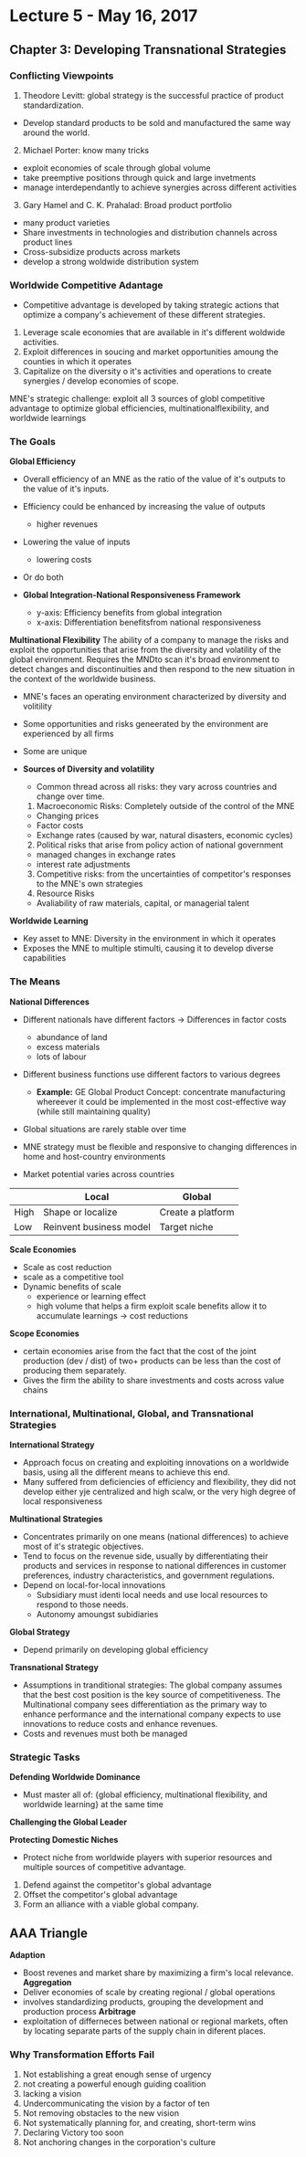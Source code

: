 # Lecture 5 - May 16, 2017

## Chapter 3: Developing Transnational Strategies

### Conflicting Viewpoints
1. Theodore Levitt: global strategy is the successful practice of product standardization.
  - Develop standard products to be sold and manufactured the same way around the world.
2. Michael Porter: know many tricks
  - exploit economies of scale through global volume
  - take preemptive positions through quick and large invetments
  - manage interdependantly to achieve synergies across different activities
3. Gary Hamel and C. K. Prahalad: Broad product portfolio
  - many product varieties
  - Share investments in technologies and distribution channels across product lines
  - Cross-subsidize products across markets
  - develop a strong woldwide distribution system

### Worldwide Competitive Adantage
- Competitive advantage is developed by taking strategic actions that optimize a company's achievement of these different strategies.

1. Leverage scale economies that are available in it's different woldwide activities.
2. Exploit differences in soucing and market opportunities amoung the counties in which it operates
3. Capitalize on the diversity o it's activities and operations to create synergies / develop economies of scope.

MNE's strategic challenge: exploit all 3 sources of globl competitive advantage to optimize global efficiencies, multinationalflexibility, and worldwide learnings

### The Goals

**Global Efficiency**
- Overall efficiency of an MNE as the ratio of the value of it's outputs to the value of it's inputs.
- Efficiency could be enhanced by increasing the value of outputs
  - higher revenues
- Lowering the value of inputs
  - lowering costs
- Or do both

- **Global Integration-National Responsiveness Framework**
  - y-axis: Efficiency benefits from global integration
  - x-axis: Differentiation benefitsfrom national responsiveness

**Multinational Flexibility**
The ability of a company to manage the risks and exploit the opportunities that arise from the diversity and volatility of the global environment.
Requires the MNDto scan it's broad environment to detect changes and discontinuities and then respond to the new situation in the context of the worldwide business.

- MNE's faces an operating environment characterized by diversity and volitility
- Some opportunities and risks geneerated by the environment are experienced by all firms
- Some are unique

- **Sources of Diversity and volatility**
  - Common thread across all risks: they vary across countries and change over time.
  1. Macroeconomic Risks: Completely outside of the control of the MNE
    - Changing prices
    - Factor costs
    - Exchange rates (caused by war, natural disasters, economic cycles)
  2. Political risks that arise from policy action of national government
    - managed changes in exchange rates
    - interest rate adjustments
  3. Competitive risks: from the uncertainties of competitor's responses to the MNE's own strategies
  4. Resource Risks
    - Avaliability of raw materials, capital, or managerial talent

**Worldwide Learning**
- Key asset to MNE: Diversity in the environment in which it operates
- Exposes the MNE to multiple stimulti, causing it to develop diverse capabilities

### The Means

**National Differences**
- Different nationals have different factors -> Differences in factor costs
  - abundance of land
  - excess materials
  - lots of labour
- Different business functions use different factors to various degrees
  - **Example:** GE Global Product Concept: concentrate manufacturing whereever it could be implemented in the most cost-effective way (while still maintaining quality)
- Global situations are rarely stable over time
- MNE strategy must be flexible and responsive to changing differences in home and host-country environments

- Market potential varies across countries

| | Local | Global |
|-|-------|--------|
| High | Shape or localize | Create a platform |
| Low | Reinvent business model | Target niche |

**Scale Economies**
- Scale as cost reduction
- scale as a competitive tool
- Dynamic benefits of scale
  - experience or learning effect
  - high volume that helps a firm exploit scale benefits allow it to accumulate learnings -> cost reductions

**Scope Economies**
- certain economies arise from the fact that the cost of the joint production (dev / dist) of two+ products can be less than the cost of producing them separately.
- Gives the firm the ability to share investments and costs across value chains

### International, Multinational, Global, and Transnational Strategies

**International Strategy**
- Approach focus on creating and exploiting innovations on a worldwide basis, using all the different means to achieve this end.
- Many suffered from deficiencies of efficiency and flexibility, they did not develop either yje centralized and high scalw, or the very high degree of local responsiveness

**Multinational Strategies**
- Concentrates primarily on one means (national differences) to achieve most of it's strategic objectives.
- Tend to focus on the revenue side, usually by differentiating their products and services in response to national differences in customer preferences, industry characteristics, and government regulations.
- Depend on local-for-local innovations
  - Subsidiary must identi local needs and use local resources to respond to those needs.
  - Autonomy amoungst subidiaries

**Global Strategy**
- Depend primarily on developing global efficiency

**Transnational Strategy**
- Assumptions in tranditional strategies: The global company assumes that the best cost position is the key source of competitiveness. The Multinational company sees differentiation as the primary way to enhance performance and the international company expects to use innovations to reduce costs and enhance revenues.
- Costs and revenues must both be managed

### Strategic Tasks
**Defending Worldwide Dominance**
- Must master all of: {global efficiency, multinational flexibility, and worldwide learning} at the same time

**Challenging the Global Leader**

**Protecting Domestic Niches**
- Protect niche from worldwide players with superior resources and multiple sources of competitive advantage.

1. Defend against the competitor's global advantage
2. Offset the competitor's global advantage
3. Form an alliance with a viable global company.

## AAA Triangle
**Adaption**
- Boost revenes and market share by maximizing a firm's local relevance.
**Aggregation**
- Deliver economies of scale by creating regional / global operations
- involves standardizing products, grouping the development and production process
**Arbitrage**
- exploitation of differneces between national or regional markets, often by locating separate parts of the supply chain in diferent places.

### Why Transformation Efforts Fail
1. Not establishing a great enough sense of urgency
2. not creating a powerful enough guiding coalition
3. lacking a vision
4. Undercommunicating the vision by a factor of ten
5. Not removing obstacles to the new vision
6. Not systematically planning for, and creating, short-term wins
7. Declaring Victory too soon
8. Not anchoring changes in the corporation's culture

